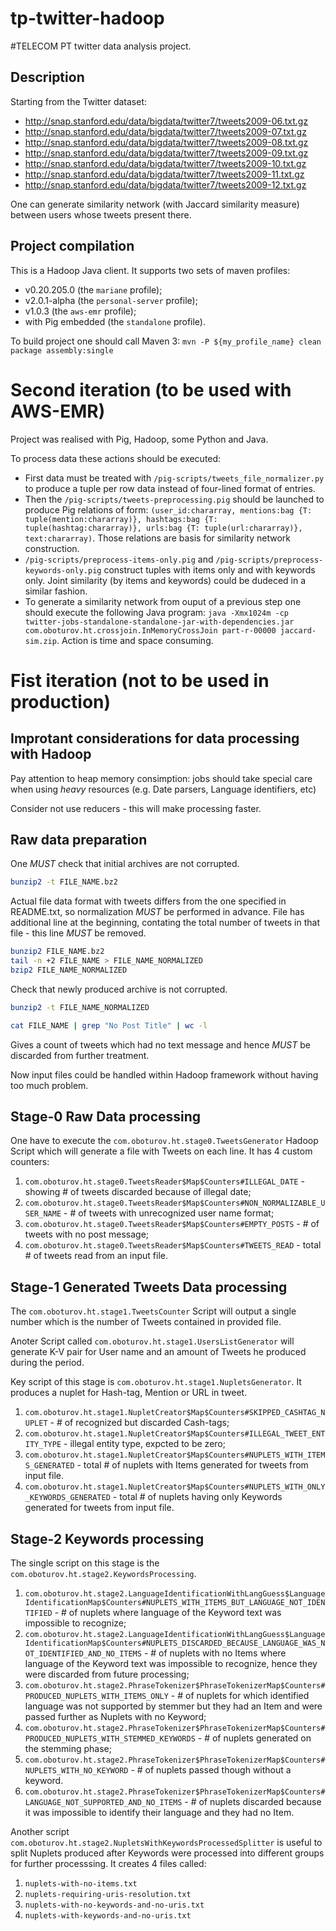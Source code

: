 tp-twitter-hadoop
=================

#TELECOM PT twitter data analysis project.

## Description

Starting from the Twitter dataset:

*    http://snap.stanford.edu/data/bigdata/twitter7/tweets2009-06.txt.gz
*    http://snap.stanford.edu/data/bigdata/twitter7/tweets2009-07.txt.gz
*    http://snap.stanford.edu/data/bigdata/twitter7/tweets2009-08.txt.gz
*    http://snap.stanford.edu/data/bigdata/twitter7/tweets2009-09.txt.gz
*    http://snap.stanford.edu/data/bigdata/twitter7/tweets2009-10.txt.gz
*    http://snap.stanford.edu/data/bigdata/twitter7/tweets2009-11.txt.gz
*    http://snap.stanford.edu/data/bigdata/twitter7/tweets2009-12.txt.gz

One can generate similarity network (with Jaccard similarity measure) between users whose tweets present there.

## Project compilation

This is a Hadoop Java client. It supports two sets of maven profiles:

*    v0.20.205.0 (the `mariane` profile);
*    v2.0.1-alpha (the `personal-server` profile);
*    v1.0.3 (the `aws-emr` profile);
*    with Pig embedded (the `standalone` profile).

To build project one should call Maven 3:
`mvn -P ${my_profile_name} clean package assembly:single`

# Second iteration (to be used with AWS-EMR)

Project was realised with Pig, Hadoop, some Python and Java.

To process data these actions should be executed:

* First data must be treated with `/pig-scripts/tweets_file_normalizer.py` to produce a tuple per row data instead of four-lined format of entries.
* Then the `/pig-scripts/tweets-preprocessing.pig` should be launched to produce Pig relations of form: `(user_id:chararray, mentions:bag {T: tuple(mention:chararray)}, hashtags:bag {T: tuple(hashtag:chararray)}, urls:bag {T: tuple(url:chararray)}, text:chararray)`. Those relations are basis for similarity network construction.
* `/pig-scripts/preprocess-items-only.pig` and `/pig-scripts/preprocess-keywords-only.pig` construct tuples with items only and with keywords only. Joint similarity (by items and keywords) could be dudeced in a similar fashion.
* To generate a similarity network from ouput of a previous step one should execute the following Java program: `java -Xmx1024m -cp twitter-jobs-standalone-standalone-jar-with-dependencies.jar com.oboturov.ht.crossjoin.InMemoryCrossJoin part-r-00000 jaccard-sim.zip`. Action is time and space consuming.

# Fist iteration (not to be used in production)

## Improtant considerations for data processing with Hadoop

Pay attention to heap memory consimption: jobs should take special care when using *heavy* resources (e.g. Date parsers, Language identifiers, etc)

Consider not use reducers - this will make processing faster.

## Raw data preparation

One *MUST* check that initial archives are not corrupted.

```bash
bunzip2 -t FILE_NAME.bz2
```

Actual file data format with tweets differs from the one specified in README.txt, so normalization *MUST* be performed in advance.
File has additional line at the beginning, contating the total number of tweets in that file - this line *MUST* be removed.

```bash
bunzip2 FILE_NAME.bz2
tail -n +2 FILE_NAME > FILE_NAME_NORMALIZED
bzip2 FILE_NAME_NORMALIZED
```

Check that newly produced archive is not corrupted.

```bash
bunzip2 -t FILE_NAME_NORMALIZED
```

```bash
cat FILE_NAME | grep "No Post Title" | wc -l
```

Gives a count of tweets which had no text message and hence *MUST* be discarded from further treatment.

Now input files could be handled within Hadoop framework without having too much problem.

## Stage-0 Raw Data processing

One have to execute the `com.oboturov.ht.stage0.TweetsGenerator` Hadoop Script which will generate a file with
Tweets on each line. It has 4 custom counters:

1.    `com.oboturov.ht.stage0.TweetsReader$Map$Counters#ILLEGAL_DATE` - showing # of tweets discarded because of illegal date;
2.    `com.oboturov.ht.stage0.TweetsReader$Map$Counters#NON_NORMALIZABLE_USER_NAME` - # of tweets with unrecognized user name format;
3.    `com.oboturov.ht.stage0.TweetsReader$Map$Counters#EMPTY_POSTS` - # of tweets with no post message;
4.    `com.oboturov.ht.stage0.TweetsReader$Map$Counters#TWEETS_READ` - total # of tweets read from an input file.

## Stage-1 Generated Tweets Data processing

The `com.oboturov.ht.stage1.TweetsCounter` Script will output a single number which is the number of Tweets contained in
provided file.

Anoter Script called `com.oboturov.ht.stage1.UsersListGenerator` will generate K-V pair for User name and an amount of
Tweets he produced during the period.

Key script of this stage is `com.oboturov.ht.stage1.NupletsGenerator`. It produces a nuplet for Hash-tag, Mention or URL in tweet.

1.    `com.oboturov.ht.stage1.NupletCreator$Map$Counters#SKIPPED_CASHTAG_NUPLET` - # of recognized but discarded Cash-tags;
2.    `com.oboturov.ht.stage1.NupletCreator$Map$Counters#ILLEGAL_TWEET_ENTITY_TYPE` - illegal entity type, expcted to be zero;
3.    `com.oboturov.ht.stage1.NupletCreator$Map$Counters#NUPLETS_WITH_ITEMS_GENERATED` - total # of nuplets with Items generated for tweets from input file.
4.    `com.oboturov.ht.stage1.NupletCreator$Map$Counters#NUPLETS_WITH_ONLY_KEYWORDS_GENERATED` - total # of nuplets having only Keywords generated for tweets from input file.

## Stage-2 Keywords processing

The single script on this stage is the `com.oboturov.ht.stage2.KeywordsProcessing`.

1.    `com.oboturov.ht.stage2.LanguageIdentificationWithLangGuess$LanguageIdentificationMap$Counters#NUPLETS_WITH_ITEMS_BUT_LANGUAGE_NOT_IDENTIFIED` - # of nuplets where language of the Keyword text was impossible to recognize;
2.    `com.oboturov.ht.stage2.LanguageIdentificationWithLangGuess$LanguageIdentificationMap$Counters#NUPLETS_DISCARDED_BECAUSE_LANGUAGE_WAS_NOT_IDENTIFIED_AND_NO_ITEMS` - # of nuplets with no Items where language of the Keyword text was impossible to recognize, hence they were discarded from future processing;
3.    `com.oboturov.ht.stage2.PhraseTokenizer$PhraseTokenizerMap$Counters#PRODUCED_NUPLETS_WITH_ITEMS_ONLY` - # of nuplets for which identified language was not supported by stemmer but they had an Item and were passed further as Nuplets with no Keyword;
4.    `com.oboturov.ht.stage2.PhraseTokenizer$PhraseTokenizerMap$Counters#PRODUCED_NUPLETS_WITH_STEMMED_KEYWORDS` - # of nuplets generated on the stemming phase;
5.    `com.oboturov.ht.stage2.PhraseTokenizer$PhraseTokenizerMap$Counters#NUPLETS_WITH_NO_KEYWORD` - # of nuplets passed though without a keyword.
6.    `com.oboturov.ht.stage2.PhraseTokenizer$PhraseTokenizerMap$Counters#LANGUAGE_NOT_SUPPORTED_AND_NO_ITEMS` - # of nuplets discarded because it was impossible to identify their language and they had no Item.

Another script `com.oboturov.ht.stage2.NupletsWithKeywordsProcessedSplitter` is useful to split Nuplets produced after Keywords were processed into different groups for further processsing.
It creates 4 files called:

1.    `nuplets-with-no-items.txt`
2.    `nuplets-requiring-uris-resolution.txt`
3.    `nuplets-with-no-keywords-and-no-uris.txt`
4.    `nuplets-with-keywords-and-no-uris.txt`
